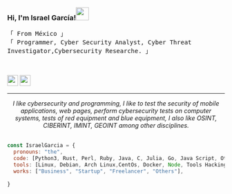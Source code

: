 ### Hi, I'm Israel García!<img src="https://user-images.githubusercontent.com/42378118/110234147-e3259600-7f4e-11eb-95be-0c4047144dea.gif" width="30">
<!-- BQPTheory-->
  <samp>
                「 From México 」
                <br>
                「 Programmer, Cyber Security Analyst, Cyber Threat Investigator,Cybersecurity Researche.</b> 」
                <br>
                <br>
  </samp>
<br>
<p><a href="https://twitter.com/BQPtheory"><img src="https://img.shields.io/badge/twitter-%231DA1F2.svg?&style=for-the-badge&logo=twitter&logoColor=white" height=25></a> 
<a href="https://www.linkedin.com/in/0xisraelgarcia/"><img src="https://img.shields.io/badge/linkedin-%230077B5.svg?&style=for-the-badge&logo=linkedin&logoColor=white" height=25></a> </p>
  
<hr>
<p align="center">
   <i>I like cybersecurity and programming, I like to test the security of mobile applications, web pages, perform cybersecurity tests on computer systems, tests of red equipment and blue equipment, I also like OSINT, CIBERINT, IMINT, GEOINT among other disciplines.</i>
   <br>
   <br>
</p>   
  
```javascript
const IsraelGarcia = {
  pronouns: "the",
  code: [Python3, Rust, Perl, Ruby, Java, C, Julia, Go, Java Script, Others],
  tools: [Linux, Debian, Arch Linux,CentOs, Docker, Node, Tools Hacking,Tools IMINT, Tools GEOINT, Others],
  works: ["Business", "Startup", "Freelancer", "Others"],
 
}
```
